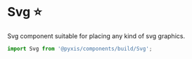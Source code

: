 # Svg :star:

Svg component suitable for placing any kind of svg graphics.
  
```js
import Svg from '@pyxis/components/build/Svg';
```

<!-- STORY -->
